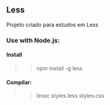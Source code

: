 ## Less

Projeto criado para estudos em Less

### Use with Node.js:

#### Install

>> npm install -g less



#### Compilar:

>> lessc styles.less styles.css




